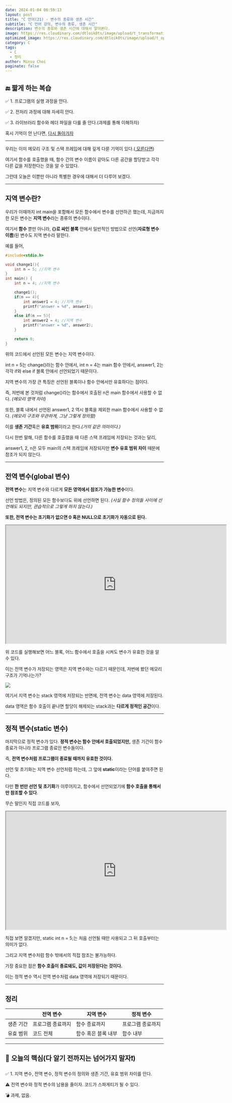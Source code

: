 ```yaml
---
date: 2024-01-04 06:59:13
layout: post
title: "C 언어(21) - 변수의 종류와 생존 시간"
subtitle: "C 언어 강의, 변수의 종류, 생존 시간"
description: 변수의 종류와 생존 시간에 대해서 알아본다.
image: https://res.cloudinary.com/dtloik0ts/image/upload/t_transformation/v1703569833/programming-careers-s_lvchit.jpg
optimized_image: https://res.cloudinary.com/dtloik0ts/image/upload/t_opt/v1703569833/programming-careers-s_lvchit.jpg
category: C
tags:
  - C
  - 정리
author: Minsu Choi
paginate: false
---
```


<h2>🔚 짧게 하는 복습</h2>

✅ 1. 프로그램의 실행 과정을 안다.

✅ 2. 전처리 과정에 대해 자세히 안다.

✅ 3. 라이브러리 함수와 헤더 파일을 다룰 줄 안다.(과제를 통해 이해하자)

혹시 기억이 안 난다면, <u><a href = "/c-언어(20)-전처리와-라이브러리-함수/"> 다시 돌아가자</a></u>

---

우리는 이미 메모리 구조 및 스택 프레임에 대해 깊게 다룬 기억이 있다.(<u><a href = "/c-언어(19)-함수-호출의-원리/"> 모른다면</a></u>)

여기서 함수를 호출했을 때, 함수 간의 변수 이름이 같아도 다른 공간을 할당받고 각각 다른 값을 저장한다는 것을 알 수 있었다.

그런데 오늘은 이뿐만 아니라 특별한 경우에 대해서 더 다루어 보겠다.

---

## 지역 변수란?

우리가 이때까지 int main을 포함해서 모든 함수에서 변수를 선언하곤 했는데, 지금까지 한 모든 변수는 **지역 변수**라는 종류의 변수이다.

여기서 **함수** 뿐만 아니라, **{}로 싸인 블록** 안에서 일반적인 방법으로 선언(**자료형 변수 이름**)된 변수도 지역 변수라 말한다.

예를 들어,

```c
#include<stdio.h>

void change1(){
    int n = 5; //지역 변수
}
int main() {
    int n = 4; //지역 변수

    change1();
    if(n == 4){
        int answer1 = 4; //지역 변수
        printf("answer = %d", answer1);
    }
    else if(n == 5){
        int answer2 = 4; //지역 변수
        printf("answer = %d", answer2);
    }

    return 0;
}
```

위의 코드에서 선언된 모든 변수는 지역 변수이다.

int n = 5는 change()라는 함수 안에서, int n = 4는 main 함수 안에서, answer1, 2는 각각 if와 else if 블록 안에서 선언되었기 때문이다.

지역 변수의 가장 큰 특징은 선언된 블록이나 함수 안에서만 유효하다는 점이다.

즉, 저번에 본 것처럼 change()라는 함수에서 호출된 n은 main 함수에서 사용할 수 없다. _(메모리 영역 차이)_

또한, 블록 내에서 선언된 answer1, 2 역시 블록을 제외한 main 함수에서 사용할 수 없다. _(메모리 구조와 무관하게, 그냥 그렇게 정의함)_

이를 **생존 기간**혹은 **유효 범위**이라고 한다._(거의 같은 의미이다.)_

다시 한번 말해, 다른 함수를 호출했을 때 다른 스택 프레임에 저장되는 것과는 달리,

answer1, 2, n은 모두 main의 스택 프레임에 저장되지만 **변수 유효 범위 차이** 때문에 참조가 되지 않는다.

---

## 전역 변수(global 변수)

**전역 변수**는 지역 변수와 다르게 **모든 영역에서 참조가 가능한 변수**이다.

선언 방법은, 정의된 모든 함수보다도 위에 선언하면 된다. _(사실 함수 정의들 사이에 선언해도 되지만, 관습적으로 그렇게 하지 않는다.)_

**또한, 전역 변수는 초기화가 없으면 0 혹은 NULL으로 초기화가 자동으로 된다.**

<iframe height="375px" width="700px" src="https://www.interviewbit.com/embed/snippet/55fa9efa296ce3aec75d"></iframe>

위 코드를 실행해보면 어느 블록, 어느 함수에서 호출을 시켜도 변수가 유효한 것을 알 수 있다.

이는 전역 변수가 저장되는 영역은 지역 변수와는 다르기 때문인데, 저번에 봤던 메모리 구조가 기억나는가?

<img src ="https://res.cloudinary.com/dtloik0ts/image/upload/v1703942913/image_oc40zn.png">

여기서 지역 변수는 stack 영역에 저장되는 반면에, 전역 변수는 data 영역에 저장된다.

data 영역은 함수 호출이 끝나면 할당이 해제되는 stack과는 **다르게 정적인 공간**이다.

---

## 정적 변수(static 변수)

마지막으로 정적 변수가 있다. **정적 변수는 함수 안에서 호출되었지만,** 생존 기간이 함수 종료가 아니라 프로그램 종료인 변수들이다.

즉, **전역 변수처럼 프로그램이 종료될 때까지 유효한 것이다.**

선언 및 초기화는 지역 변수 선언처럼 하는데, 그 앞에 **static**이라는 단어를 붙여주면 된다.

다만 **한 번만 선언 및 초기화**가 이루어지고, 함수에서 선언되었기에 **함수 호출을 통해서만 참조할 수 있다**.

무슨 말인지 직접 코드를 보자,

<iframe height="375px" width="700px" src="https://www.interviewbit.com/embed/snippet/d60cd6b216218aaa5b96"></iframe>

직접 보면 알겠지만, static int n = 5;는 처음 선언될 때만 사용되고 그 뒤 호출부터는 의미가 없다.

그리고 지역 변수처럼 함수 밖에서의 직접 참조는 불가능하다.

가장 중요한 점은 **함수 호출이 종료돼도, 값이 저장된다는 것이다.**

이는 정적 변수 역시 전역 변수처럼 data 영역에 저장되기 때문이다.

---

## 정리

|           | 전역 변수         | 지역 변수           | 정적 변수         |
| --------- | ----------------- | ------------------- | ----------------- |
| 생존 기간 | 프로그램 종료까지 | 함수 종료까지       | 프로그램 종료까지 |
| 유효 범위 | 코드 전체         | 함수 혹은 블록 내부 | 함수 내부         |

---

<h2>📖 오늘의 핵심(다 알기 전까지는 넘어가지 말자❗)</h2>

✅ 1. 지역 변수, 전역 변수, 정적 변수의 정의와 생존 기간, 유효 범위 차이를 안다.

⚠️ 전역 변수와 정적 변수의 남용을 줄이자. 코드가 스파게티가 될 수 있다.

💣 과제, 없음.
